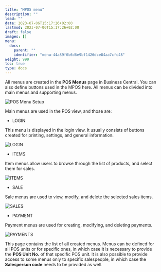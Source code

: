 ```yaml
---
title: "MPOS menu"
description: ""
lead: ""
date: 2023-07-06T15:17:26+02:00
lastmod: 2023-07-06T15:17:26+02:00
draft: false
images: []
menu:
  docs:
    parent: ""
    identifier: "menu-44a89f0b6d6e9bf1426dce84aa7cfc48"
weight: 999
toc: true
type: docs
---
```


All menus are created in the **POS Menus** page in Business Central. You can also define buttons used in the MPOS here.
All menus can be divided into main menus and supporting menus.

![POS Menu Setup](mpos2.png)

Main menus are used in the POS view, and those are:

- LOGIN

This menu is displayed in the login view. It usually consists of buttons created for printing, settings, and general information.

![LOGIN](mpos_login.png) 

- ITEMS

Item menus allow users to browse through the list of products, and select them for sales.

![ITEMS](mpos_items.png) 

- SALE

Sale menus are used to view, modify, and delete the selected sales items.

![SALES](mpos_sales.png) 

- PAYMENT

Payment menus are used for creating, modifying, and deleting payments.

![PAYMENTS](mpos_payments.png)

This page contains the list of all created menus. Menus can be defined for all POS units or for specific ones, in which case it is necessary to provide the **POS Unit No.** of that specific POS unit. It is also possible to provide access to some menus only to specific salespeople, in which case the **Salesperson code** needs to be provided as well.  
